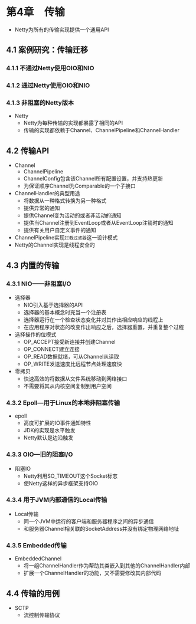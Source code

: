 

# 第4章　传输

* Netty为所有的传输实现提供一个通用API

## 4.1  案例研究：传输迁移

### 4.1.1  不通过Netty使用OIO和NIO

### 4.1.2  通过Netty使用OIO和NIO

### 4.1.3  非阻塞的Netty版本

* Netty
  * Netty为每种传输的实现都暴露了相同的API
  * 传输的实现都依赖于Channel、ChannelPipeline和ChannelHandler

## 4.2  传输API

* Channel
  * ChannelPipeline
  * ChannelConfig包含该Channel所有配置设置，并支持热更新
  * 为保证顺序Channel为Comparable的一个子接口
* ChannelHandler的典型用途
  * 将数据从一种格式转换为另一种格式
  * 提供异常的通知
  * 提供Channel变为活动的或者非活动的通知
  * 提供当Channel注册到EventLoop或者从EventLoop注销时的通知
  * 提供有关用户自定义事件的通知
* ChannelPipeline实现`拦截过滤器`这一设计模式
* Netty的Channel实现是线程安全的

## 4.3  内置的传输

### 4.3.1  NIO——非阻塞I/O

* 选择器
  * NIO引入基于选择器的API
  * 选择器的基本概念时充当一个注册表
  * 选择器运行在一个检查状态变化并对其作出相应响应的线程上
  * 在应用程序对状态的改变作出响应之后，选择器重置，并重复整个过程
* 选择操作的位模式
  * OP_ACCEPT接受新连接并创建Channel
  * OP_CONNECT建立连接
  * OP_READ数据就绪，可从Channel从读取
  * OP_WRITE发送速度比远程节点处理速度快
* 零拷贝
  * 快速高效的将数据从文件系统移动到网络接口
  * 不需要将其从内核空间复制到用户空间

### 4.3.2  Epoll—用于Linux的本地非阻塞传输

* epoll
  * 高度可扩展的IO事件通知特性
  * JDK的实现是水平触发
  * Netty默认是边沿触发

### 4.3.3  OIO—旧的阻塞I/O

* 阻塞IO
  * Netty利用SO_TIMEOUT这个Socket标志
  * 使Netty这样的异步框架支持OIO

### 4.3.4  用于JVM内部通信的Local传输

* Local传输
  * 同一个JVM中运行的客户端和服务器程序之间的异步通信
  * 和服务器Channel相关联的SocketAddress并没有绑定物理网络地址

### 4.3.5  Embedded传输

* EmbeddedChannel
  * 将一组ChannelHandler作为帮助其类嵌入到其他的ChannelHandler内部
  * 扩展一个ChannelHandler的功能，又不需要修改其内部代码

## 4.4  传输的用例

* SCTP
  * 流控制传输协议